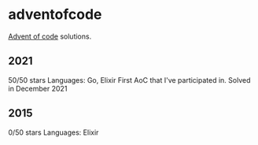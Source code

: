 # adventofcode

[Advent of code](https://adventofcode.com/) solutions.

## 2021

50/50 stars
Languages: Go, Elixir
First AoC that I've participated in. Solved in December 2021

## 2015

0/50 stars
Languages: Elixir
